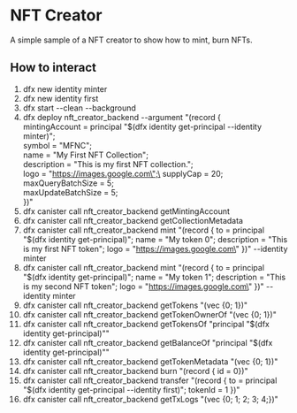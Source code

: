 # NFT Creator

A simple sample of a NFT creator to show how to mint, burn NFTs.

## How to interact

1. dfx new identity minter
1. dfx new identity first
1. dfx start --clean --background
1. dfx deploy nft_creator_backend --argument "(record { \
  mintingAccount = principal \"$(dfx identity get-principal --identity minter)\";\
  symbol = \"MFNC\";\
  name = \"My First NFT Collection\";\
  description = \"This is my first NFT collection.\";\
  logo = \"https://images.google.com\";\
  supplyCap = 20;\
  maxQueryBatchSize = 5;\
  maxUpdateBatchSize = 5;\
})"
1. dfx canister call nft_creator_backend getMintingAccount
1. dfx canister call nft_creator_backend getCollectionMetadata
1. dfx canister call nft_creator_backend mint "(record { to = principal \"$(dfx identity get-principal)\"; name = \"My token 0\"; description = \"This is my first NFT token\"; logo = \"https://images.google.com\" })" --identity minter
1. dfx canister call nft_creator_backend mint "(record { to = principal \"$(dfx identity get-principal)\"; name = \"My token 1\"; description = \"This is my second NFT token\"; logo = \"https://images.google.com\" })" --identity minter
1. dfx canister call nft_creator_backend getTokens "(vec {0; 1})"
1. dfx canister call nft_creator_backend getTokenOwnerOf "(vec {0; 1})"
1. dfx canister call nft_creator_backend getTokensOf "principal \"$(dfx identity get-principal)\""
1. dfx canister call nft_creator_backend getBalanceOf "principal \"$(dfx identity get-principal)\""
1. dfx canister call nft_creator_backend getTokenMetadata "(vec {0; 1})"
1. dfx canister call nft_creator_backend burn "(record { id = 0})"
1. dfx canister call nft_creator_backend transfer "(record { to = principal \"$(dfx identity get-principal --identity first)\"; tokenId = 1 })"
1. dfx canister call nft_creator_backend getTxLogs "(vec {0; 1; 2; 3; 4;})"

